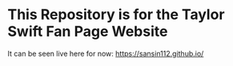 # This Repository is for the Taylor Swift Fan Page Website
It can be seen live here for now: https://sansin112.github.io/ <br>
